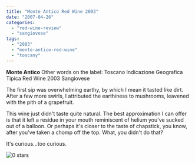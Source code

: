 ```yaml
---
title: "Monte Antico Red Wine 2003"
date: "2007-04-26"
categories: 
  - "red-wine-review"
  - "sangiovese"
tags: 
  - "2003"
  - "monte-antico-red-wine"
  - "toscany"
---
```


**Monte Antico** Other words on the label: Toscano Indicazione Geografica Tipica Red Wine 2003 Sangiovese

The first sip was overwhelming earthy, by which I mean it tasted like dirt. After a few more swirls, I attributed the earthiness to mushrooms, leavened with the pith of a grapefruit.

This wine just didn't taste quite natural. The best approximation I can offer is that it left a residue in your mouth reminiscent of helium you've sucked out of a balloon. Or perhaps it's closer to the taste of chapstick, you know, after you've taken a chomp off the top. What, you didn't do that?

It's curious...too curious.

![0 stars](http://www.rebeccagomezfarrell.com/wp-content/uploads/2009/04/rating_mushroom1.gif "rating_mushroom1")
